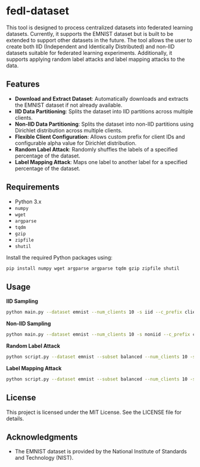 # fedl-dataset

This tool is designed to process centralized datasets into federated learning datasets. Currently, it supports the EMNIST dataset but is built to be extended to support other datasets in the future. The tool allows the user to create both IID (Independent and Identically Distributed) and non-IID datasets suitable for federated learning experiments. Additionally, it supports applying random label attacks and label mapping attacks to the data.

## Features

- **Download and Extract Dataset**: Automatically downloads and extracts the EMNIST dataset if not already available.
- **IID Data Partitioning**: Splits the dataset into IID partitions across multiple clients.
- **Non-IID Data Partitioning**: Splits the dataset into non-IID partitions using Dirichlet distribution across multiple clients.
- **Flexible Client Configuration**: Allows custom prefix for client IDs and configurable alpha value for Dirichlet distribution.
- **Random Label Attack**: Randomly shuffles the labels of a specified percentage of the dataset.
- **Label Mapping Attack**: Maps one label to another label for a specified percentage of the dataset.

## Requirements

- Python 3.x
- `numpy`
- `wget`
- `argparse`
- `tqdm`
- `gzip`
- `zipfile`
- `shutil`

Install the required Python packages using:

```sh
pip install numpy wget argparse argparse tqdm gzip zipfile shutil
```

## Usage

**IID Sampling**

```sh
python main.py --dataset emnist --num_clients 10 -s iid --c_prefix client_
```
**Non-IID Sampling**

```sh
python main.py --dataset emnist --num_clients 10 -s noniid --c_prefix client_ --alpha 0.5
```

**Random Label Attack**

```sh
python script.py --dataset emnist --subset balanced --num_clients 10 -s iid --c_prefix client_ --attack random_label --attack_percentage 0.1
```

**Label Mapping Attack**

```sh
python script.py --dataset emnist --subset balanced --num_clients 10 -s iid --c_prefix client_ --attack label_mapping --source_label 0 --target_label 1 --attack_percentage 0.1
```

## License

This project is licensed under the MIT License. See the LICENSE file for details.

## Acknowledgments

- The EMNIST dataset is provided by the National Institute of Standards and Technology (NIST).
